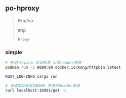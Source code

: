 ## po-hproxy

> `P`ing`O`ra
> 
> `H`ttp
> 
> `Proxy`


### simple
```bash
# 使用httpbin 验证转发 以及header修改
podman run -p 8080:80 docker.io/kong/httpbin:latest

RUST_LOG=INFO cargo run

# 该请求会转发到8080 并体系header修改
curl localhost:18081/get -v
```